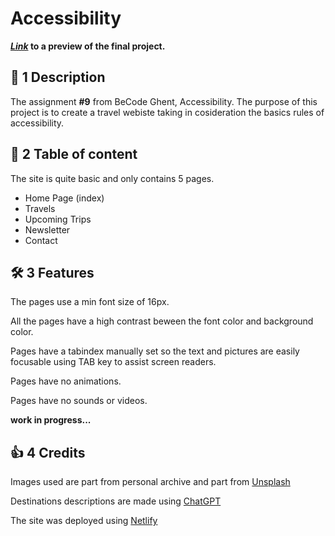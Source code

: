 # Accessibility

**_[Link](https://travel-blog-alex-munteanu.netlify.app/)_ to a preview of the final project.**

## 📃 1 Description

The assignment **#9** from BeCode Ghent, Accessibility. The purpose of this project is to create a travel webiste taking in cosideration the basics rules of accessibility.

## 📂 2 Table of content

The site is quite basic and only contains 5 pages. <br>

- Home Page (index)
- Travels
- Upcoming Trips
- Newsletter
- Contact

## 🛠️ 3 Features

The pages use a min font size of 16px. <br>

All the pages have a high contrast beween the font color and background color. <br>

Pages have a tabindex manually set so the text and pictures are easily focusable using TAB key to assist screen readers.<br>

Pages have no animations.<br>

Pages have no sounds or videos.<br>

**work in progress...**

## 👍 4 Credits

Images used are part from personal archive and part from [Unsplash](https://unsplash.com)

Destinations descriptions are made using [ChatGPT](https://chat.openai.com/)

The site was deployed using [Netlify](https://www.netlify.com/)
